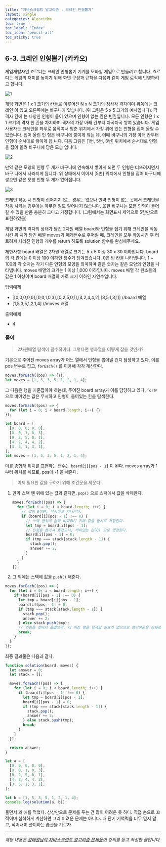 ```yaml
---
title: "자바스크립트 알고리즘 : 크레인 인형뽑기"
layout: single
categories: Algorithm
toc: true
toc_label: "Index"
toc_icon: "pencil-alt"
toc_sticky: true
---
```


## 6-3. 크레인 인형뽑기 (카카오)

게임개발자인 죠르디는 크레인 인형뽑기 기계를 모바일 게임으로 만들려고 합니다.
죠르디는 게임의 재미를 높이기 위해 화면 구성과 규칙을 다음과 같이 게임 로직에 반영하려
고 합니다.

![1](/assets/images/algorithm/algo603-00001.png)

게임 화면은 1 x 1 크기의 칸들로 이루어진 N x N 크기의 정사각 격자이며 위쪽에는 크레인 이 있고 오른쪽에는 바구니가 있습니다. (위 그림은 5 x 5 크기의 예시입니다). 각 격자 칸에 는 다양한 인형이 들어 있으며 인형이 없는 칸은 빈칸입니다. 모든 인형은 1 x 1 크기의 격자 한 칸을 차지하며 격자의 가장 아래 칸부터 차곡차곡 쌓여 있습니다. 게임 사용자는 크레인을 좌우로 움직여서 멈춘 위치에서 가장 위에 있는 인형을 집어 올릴 수 있습니다. 집어 올린 인 형은 바구니에 쌓이게 되는 데, 이때 바구니의 가장 아래 칸부터 인형이 순서대로 쌓이게 됩 니다. 다음 그림은 [1번, 5번, 3번] 위치에서 순서대로 인형을 집어 올려 바구니에 담은 모습 입니다.

![2](/assets/images/algorithm/algo603-00002.png)

만약 같은 모양의 인형 두 개가 바구니에 연속해서 쌓이게 되면 두 인형은 터뜨려지면서 바구 니에서 사라지게 됩니다. 위 상태에서 이어서 [5번] 위치에서 인형을 집어 바구니에 쌓으면 같은 모양 인형 두 개가 없어집니다.

![3](/assets/images/algorithm/algo603-00003.png)

크레인 작동 시 인형이 집어지지 않는 경우는 없으나 만약 인형이 없는 곳에서 크레인을 작동
시키는 경우에는 아무런 일도 일어나지 않습니다. 또한 바구니는 모든 인형이 들어갈 수 있을
만큼 충분히 크다고 가정합니다. (그림에서는 화면표시 제약으로 5칸만으로 표현하였음)

게임 화면의 격자의 상태가 담긴 2차원 배열 board와 인형을 집기 위해 크레인을 작동시킨 위
치가 담긴 배열 moves가 매개변수로 주어질 때, 크레인을 모두 작동시킨 후 터트려져 사라진
인형의 개수를 return 하도록 solution 함수를 완성해주세요.

제한사항
board 배열은 2차원 배열로 크기는 5 x 5 이상 30 x 30 이하입니다.
board의 각 칸에는 0 이상 100 이하인 정수가 담겨있습니다.
0은 빈 칸을 나타냅니다.
1 ~ 100의 각 숫자는 각기 다른 인형의 모양을 의미하며 같은 숫자는 같은 모양의 인형을 나
타냅니다.
moves 배열의 크기는 1 이상 1,000 이하입니다.
moves 배열 각 원소들의 값은 1 이상이며 board 배열의 가로 크기 이하인 자연수입니다.

입력예제

- [[0,0,0,0,0],[0,0,1,0,3],[0,2,5,0,1],[4,2,4,4,2],[3,5,1,3,1]] //board 배열
- [1,5,3,5,1,2,1,4] //moves 배열

출력예제

- 4

### 풀이

> 2차원배열 탐색이 필수적이다. 그렇다면 행과열을 어떻게 잡을 것인가?

기본으로 주어진 moves array가 어느 열에서 인형을 뽑아낼 건지 담당하고 있다.
이를 pos 변수로 잡고, `forEach()` 를 이용해 각각 계산한다.

```jsx
moves.forEach((pos) => {});
let moves = [1, 5, 3, 5, 1, 2, 1, 4];
```

그 다음은 행을 기준잡아야 하는데, 주어진 board array가 이를 담당하고 있다.
`for문` 으로 비어있는 값은 무시하고 인형이 들어있는 칸을 탐색한다.

```jsx
moves.forEach((pos) => {
  for (let i = 0; i < board.length; i++) {}
});

let board = [
  [0, 0, 0, 0, 0],
  [0, 0, 1, 0, 3],
  [0, 2, 5, 0, 1],
  [4, 2, 4, 4, 2],
  [3, 5, 1, 3, 1],
];
let moves = [1, 5, 3, 5, 1, 2, 1, 4];
```

이를 종합해 위치를 표현하는 변수는 `board[i][pos - 1]` 이 된다.
moves array가 1부터 위치를 세므로, pos에 -1 을 해준다.

> 이제 필요한 값을 구하기 위해 조건문을 세운다.

1. 만약 스택 맨 위에 있는 값과 같다면, `pop()` 으로 스택에서 값을 삭제한다.

   ```jsx
   moves.forEach((pos) => {
     for (let i = 0; i < board.length; i++) {
       // 값이 0이면, 무시하고 지나간다.
       if (board[i][pos - 1] !== 0) {
         // 스택 맨위의 값과 비교하기 위해 값을 임시로 저장한다.
         let tmp = board[i][pos - 1];
         // 인형을 뽑아서 옮겼으니, 비어있는 값(0) 으로 변경한다.
         board[i][pos - 1] = 0;
         if (tmp === stack[stack.length - 1]) {
           stack.pop();
           answer += 2;
         }
       }
     }
   });
   ```

2. 그 외에는 스택에 값을 `push()` 해준다.

```jsx
moves.forEach((pos) => {
  for (let i = 0; i < board.length; i++) {
    if (board[i][pos - 1] !== 0) {
      let tmp = board[i][pos - 1];
      board[i][pos - 1] = 0;
      if (tmp === stack[stack.length - 1]) {
        stack.pop();
        answer += 2;
      } else stack.push(tmp);
      // 인형을 찾아서 옮겼으면, 더 이상 행을 탐색할 필요가 없으므로 행반복문을 강제로 종료시키고 다음 열로 넘어간다.
      break;
    }
  }
});
```

최종 결과물은 다음과 같다.

```jsx
function solution(board, moves) {
  let answer = 0;
  let stack = [];

  moves.forEach((pos) => {
    for (let i = 0; i < board.length; i++) {
      if (board[i][pos - 1] !== 0) {
        let tmp = board[i][pos - 1];
        board[i][pos - 1] = 0;
        if (tmp === stack[stack.length - 1]) {
          stack.pop();
          answer += 2;
        } else stack.push(tmp);
        break;
      }
    }
  });

  return answer;
}

let a = [
  [0, 0, 0, 0, 0],
  [0, 0, 1, 0, 3],
  [0, 2, 5, 0, 1],
  [4, 2, 4, 4, 2],
  [3, 5, 1, 3, 1],
];

let b = [1, 5, 3, 5, 1, 2, 1, 4];
console.log(solution(a, b));
```

풀면서 꽤 애를 먹었다.
상상만으로 문제를 푸는 건 많이 어려운 듯 하다.
직접 손으로 끄적이며 침착하게 계산하면 그리 어려운 문제는 아니다.
내 단기 기억력을 너무 믿지 말고, 적어내며 풀이하는 습관을 기르자.

---

_해당 내용은 [김태원님의 자바스크립트 알고리즘 문제풀이](https://www.inflearn.com/course/%EC%9E%90%EB%B0%94%EC%8A%A4%ED%81%AC%EB%A6%BD%ED%8A%B8-%EC%95%8C%EA%B3%A0%EB%A6%AC%EC%A6%98-%EB%AC%B8%EC%A0%9C%ED%92%80%EC%9D%B4/dashboard) 강의를 듣고 작성한 글입니다._
